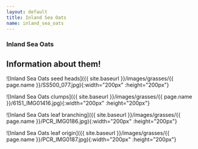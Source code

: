 ```yaml
---
layout: default
title: Inland Sea Oats
name: inland_sea_oats
---
```

### Inland Sea Oats

## Information about them!

![Inland Sea Oats seed heads]({{ site.baseurl }}/images/grasses/{{ page.name }}/SS500_077.jpg){:width="200px" :height="200px"}

![Inland Sea Oats clumps]({{ site.baseurl }}/images/grasses/{{ page.name }}/6151_IMG01416.jpg){:width="200px" :height="200px"}

![Inland Sea Oats leaf branching]({{ site.baseurl }}/images/grasses/{{ page.name }}/PCR_IMG0186.jpg){:width="200px" :height="200px"}

![Inland Sea Oats leaf origin]({{ site.baseurl }}/images/grasses/{{ page.name }}/PCR_IMG0187.jpg){:width="200px" :height="200px"}


